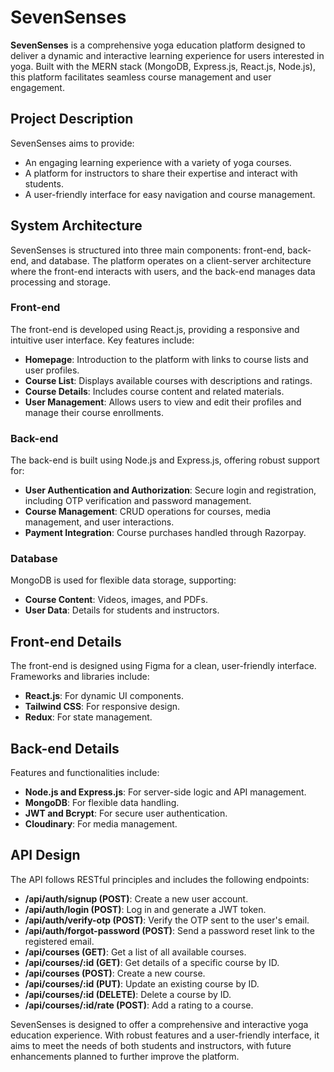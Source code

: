 # SevenSenses

**SevenSenses** is a comprehensive yoga education platform designed to deliver a dynamic and interactive learning experience for users interested in yoga. Built with the MERN stack (MongoDB, Express.js, React.js, Node.js), this platform facilitates seamless course management and user engagement.

## Project Description

SevenSenses aims to provide:
- An engaging learning experience with a variety of yoga courses.
- A platform for instructors to share their expertise and interact with students.
- A user-friendly interface for easy navigation and course management.

## System Architecture

SevenSenses is structured into three main components: front-end, back-end, and database. The platform operates on a client-server architecture where the front-end interacts with users, and the back-end manages data processing and storage.

### Front-end

The front-end is developed using React.js, providing a responsive and intuitive user interface. Key features include:
- **Homepage**: Introduction to the platform with links to course lists and user profiles.
- **Course List**: Displays available courses with descriptions and ratings.
- **Course Details**: Includes course content and related materials.
- **User Management**: Allows users to view and edit their profiles and manage their course enrollments.

### Back-end

The back-end is built using Node.js and Express.js, offering robust support for:
- **User Authentication and Authorization**: Secure login and registration, including OTP verification and password management.
- **Course Management**: CRUD operations for courses, media management, and user interactions.
- **Payment Integration**: Course purchases handled through Razorpay.

### Database

MongoDB is used for flexible data storage, supporting:
- **Course Content**: Videos, images, and PDFs.
- **User Data**: Details for students and instructors.

## Front-end Details

The front-end is designed using Figma for a clean, user-friendly interface. Frameworks and libraries include:
- **React.js**: For dynamic UI components.
- **Tailwind CSS**: For responsive design.
- **Redux**: For state management.

## Back-end Details

Features and functionalities include:
- **Node.js and Express.js**: For server-side logic and API management.
- **MongoDB**: For flexible data handling.
- **JWT and Bcrypt**: For secure user authentication.
- **Cloudinary**: For media management.

## API Design

The API follows RESTful principles and includes the following endpoints:

- **/api/auth/signup (POST)**: Create a new user account.
- **/api/auth/login (POST)**: Log in and generate a JWT token.
- **/api/auth/verify-otp (POST)**: Verify the OTP sent to the user's email.
- **/api/auth/forgot-password (POST)**: Send a password reset link to the registered email.
- **/api/courses (GET)**: Get a list of all available courses.
- **/api/courses/:id (GET)**: Get details of a specific course by ID.
- **/api/courses (POST)**: Create a new course.
- **/api/courses/:id (PUT)**: Update an existing course by ID.
- **/api/courses/:id (DELETE)**: Delete a course by ID.
- **/api/courses/:id/rate (POST)**: Add a rating to a course.

SevenSenses is designed to offer a comprehensive and interactive yoga education experience. With robust features and a user-friendly interface, it aims to meet the needs of both students and instructors, with future enhancements planned to further improve the platform.




